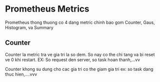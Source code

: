 # Prometheus Metrics
 Prometheus thong thuong co 4 dang metric chinh bao gom
 Counter,
 Gaus, 
 Histogram,
 va Summary
 ## Counter
 Counter la metric tra ve gia tri la so dem. So nay co the chi tang va bi reset ve 0 khi restart. EX: So request den server, so task hoan thanh,...vv

 Counter khong su dung cho cac gia tri co the giam gia tri
ex: so task dang thuc hien,....vvv
##